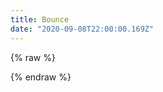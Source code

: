 ```yaml
---
title: Bounce
date: "2020-09-08T22:00:00.169Z"
---
```


{% raw %}
<div id="bouncer"></div>
<style>
#bouncer {
  position: fixed;
  top: 0;
  left: 0;
}
</style>
<script src="https://cdnjs.cloudflare.com/ajax/libs/p5.js/0.7.2/p5.min.js"></script>
<script src="https://cdnjs.cloudflare.com/ajax/libs/p5.js/0.7.2/addons/p5.dom.min.js"></script>
<script>
let x;
let y;
let xSpeed = 5;
let ySpeed = 5;
let img;
let imgWidth = 80;
let imgHeight = 80;
let r,g,b;
let rotation = 0;
function preload() {
  img = loadImage("/images/logo.png");
}
function setup() {
  const canvas = createCanvas(window.innerWidth, window.innerHeight);
  canvas.parent('bouncer');
  x = random(width);
  y = random(height);
  randomColor();
  newXSpeed();
  newYSpeed();
}
function randomColor() {
  r = random(255);
  g = random(255);
  b = random(255);
}
function newXSpeed() {
  const newX = random(4,10);
  const isPositive = xSpeed > 0;
  xSpeed = newX;
  if (isPositive) {
    xSpeed *= -1;
  }
}
function newYSpeed() {
  const newY = random(4, 10);
  const isPositive = ySpeed > 0;
  ySpeed = newY;
  if (isPositive) {
    ySpeed *= -1;
  }
}
function draw() {
  background(0,0,0,0);
  tint(r,g,b);
  rotation += 0.05;
  push();
  translate(x + imgWidth / 2, y + imgHeight / 2);
  rotate(rotation);
  image(img, 0, 0, imgWidth, imgHeight);
  pop();
  x += xSpeed;
  y += ySpeed;
  if (x < 0) {
    newXSpeed();
    x = 0;
    randomColor();
  } else if (x + imgWidth >= width) {
    newXSpeed();
    x = width - imgWidth;
    randomColor();
  }
  if (y < 0) {
    newYSpeed();
    y = 0;
    randomColor();
  } else if (y + imgHeight >= height) {
    newYSpeed();
    y = height - imgHeight;
    randomColor();
  }
}
</script>
{% endraw %}